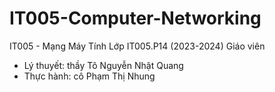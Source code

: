 # IT005-Computer-Networking
IT005 - Mạng Máy Tính
Lớp IT005.P14 (2023-2024)
Giáo viên 
+ Lý thuyết: thầy Tô Nguyễn Nhật Quang
+ Thực hành: cô Phạm Thị Nhung
